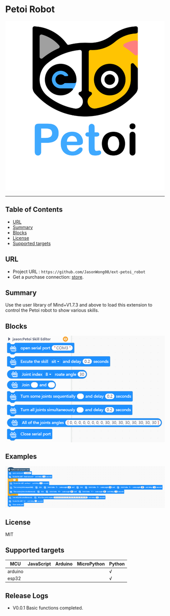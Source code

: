 # Petoi Robot


![](./python/_images/featured.png)

---------------------------------------------------------

## Table of Contents

* [URL](#url)
* [Summary](#summary)
* [Blocks](#blocks)
* [License](#license)
* [Supported targets](#Supportedtargets)

## URL
* Project URL : ```https://github.com/JasonWong08/ext-petoi_robot```
* Get a purchase connection: [store](https://www.petoi.com/collections/robots).

## Summary
Use the user library of Mind+V1.7.3 and above to load this extension to control the Petoi robot to show various skills.

## Blocks

![](./python/_images/blocks.png)


## Examples

![](./python/_images/example.png)

## License

MIT

## Supported targets

MCU                | JavaScript    | Arduino   | MicroPython    | Python
---------------- | :------------: | :---------: | :---------------: | ----------
arduino            |                     |                 |                          |       √
esp32               |                     |                 |                          |       √


## Release Logs
* V0.0.1  Basic functions completed.